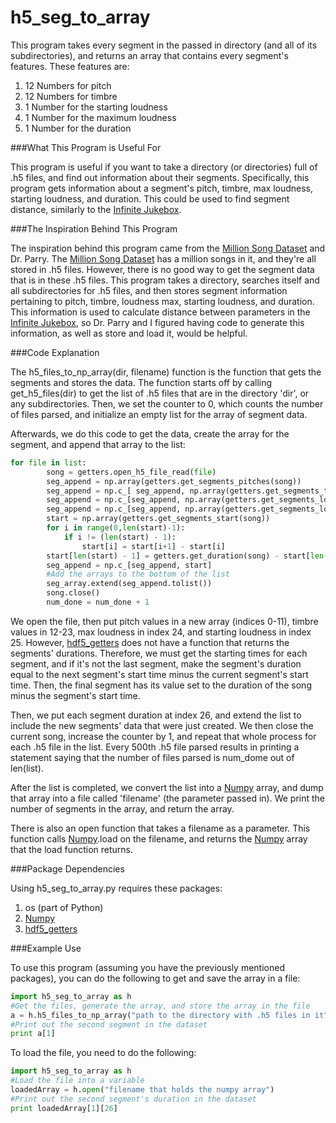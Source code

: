 # h5_seg_to_array

This program takes every segment in the passed in directory (and all of its subdirectories),
and returns an array that contains every segment's features. These features are:

1. 12 Numbers for pitch
2. 12 Numbers for timbre
3. 1 Number for the starting loudness
4. 1 Number for the maximum loudness
5. 1 Number for the duration

###What This Program is Useful For

This program is useful if you want to take a directory (or directories) full of .h5 files, and find
out information about their segments.  Specifically, this program gets information about a segment's
pitch, timbre, max loudness, starting loudness, and duration.  This could be used to find segment
distance, similarly to the [Infinite Jukebox].

###The Inspiration Behind This Program

The inspiration behind this program came from the [Million Song Dataset] and Dr. Parry.  The [Million Song Dataset]
has a million songs in it, and they're all stored in .h5 files.  However, there is no good way to
get the segment data that is in these .h5 files.  This program takes a directory, searches itself and
all subdirectories for .h5 files, and then stores segment information pertaining to pitch, timbre, loudness max, 
starting loudness, and duration.  This information is used to calculate distance between parameters in the
[Infinite Jukebox], so Dr. Parry and I figured having code to generate this information, as well as store and load it, would
be helpful.

###Code Explanation

The h5_files_to_np_array(dir, filename) function is the function that gets the segments and stores the data.
The function starts off by calling get_h5_files(dir) to get the list of .h5 files that are in the directory 'dir',
or any subdirectories.  Then, we set the counter to 0, which counts the number of files parsed, and initialize
an empty list for the array of segment data.

Afterwards, we do this code to get the data, create the array for the segment, and append that array to the list:
```python
for file in list:
        song = getters.open_h5_file_read(file)
        seg_append = np.array(getters.get_segments_pitches(song))
        seg_append = np.c_[ seg_append, np.array(getters.get_segments_timbre(song))]
        seg_append = np.c_[seg_append, np.array(getters.get_segments_loudness_max(song))]
        seg_append = np.c_[seg_append, np.array(getters.get_segments_loudness_start(song))]
        start = np.array(getters.get_segments_start(song))
        for i in range(0,len(start)-1):    
            if i != (len(start) - 1):
                start[i] = start[i+1] - start[i]
        start[len(start) - 1] = getters.get_duration(song) - start[len(start) - 1]
        seg_append = np.c_[seg_append, start]
        #Add the arrays to the bottom of the list
        seg_array.extend(seg_append.tolist())
        song.close()
        num_done = num_done + 1
```

We open the file, then put pitch values in a new array (indices 0-11), timbre values in 12-23, max loudness
in index 24, and starting loudness in index 25.  However, [hdf5_getters] does not have a function that returns the
segments' durations.  Therefore, we must get the starting times for each segment, and if it's not the last segment, make
the segment's duration equal to the next segment's start time minus the current segment's start time.  Then, the final
segment has its value set to the duration of the song minus the segment's start time.

Then, we put each segment duration at index 26, and extend the list to include the new segments' data that were just created.
We then close the current song, increase the counter by 1, and repeat that whole process for each .h5 file in the list.  Every 500th .h5 file parsed results in printing a statement saying that the number of files parsed is num_dome out of len(list).

After the list is completed, we convert the list into a [Numpy] array, and dump that array into a file called 'filename' (the parameter passed in).  We print the number of segments in the array, and return the array.

There is also an open function that takes a filename as a parameter.  This function calls [Numpy].load on the filename, and returns the [Numpy] array that the load function returns.

###Package Dependencies

Using h5_seg_to_array.py requires these packages:

1. os (part of Python)
2. [Numpy]
3. [hdf5_getters]

###Example Use

To use this program (assuming you have the previously mentioned packages), you can do
the following to get and save the array in a file:

```python
import h5_seg_to_array as h
#Get the files, generate the array, and store the array in the file
a = h.h5_files_to_np_array("path to the directory with .h5 files in it", "destination filename")
#Print out the second segment in the dataset
print a[1]
```

To load the file, you need to do the following:
```python
import h5_seg_to_array as h
#Load the file into a variable
loadedArray = h.open("filename that holds the numpy array")
#Print out the second segment's duration in the dataset
print loadedArray[1][26]
```

[Numpy]: https://pypi.python.org/pypi/numpy#downloads

[hdf5_getters]: https://github.com/tbertinmahieux/MSongsDB/blob/master/PythonSrc/hdf5_getters.py

[Infinite Jukebox]: http://labs.echonest.com/Uploader/index.html

[Million Song Dataset]: http://labrosa.ee.columbia.edu/millionsong/


